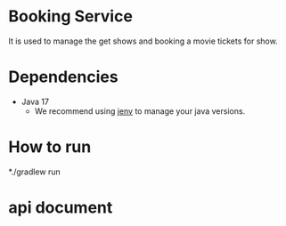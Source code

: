 # Booking Service
It is used to manage the get shows and booking a movie tickets for show.

# Dependencies
* Java 17
    * We recommend using [jenv](https://www.jenv.be/) to manage your java versions.

# How to run
*./gradlew run

# api document